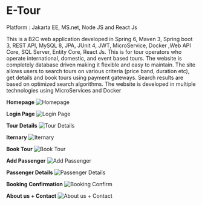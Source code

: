 # E-Tour


Platform : Jakarta EE, MS.net, Node JS and React Js	

This is a B2C web application developed  in Spring 6, Maven 3, Spring boot 3, REST API, MySQL 8, JPA, JUnit 4, JWT, MicroService, Docker ,Web API Core, SQL Server, Entity Core, React Js. 
This is for tour operators who operate international, domestic, and event based tours. The website is completely database driven making it flexible and easy to maintain. 
The site allows users to search tours on various criteria (price band, duration etc), get details and book tours using payment gateways. Search results are based on optimized search algorithms. The website is developed in multiple technologies using MicroServices and Docker

**Homepage**
![Homepage](https://github.com/Sarang1125/E-Tour/assets/37957979/f0d97632-d4f3-45da-9048-b46ae2622a50)

**Login Page**
![Login Page](https://github.com/Sarang1125/E-Tour/assets/37957979/223040fd-755c-4891-82f0-acb0592b335d)

**Tour Details**
![Tour Details](https://github.com/Sarang1125/E-Tour/assets/37957979/00f23036-5835-4790-a965-7b1a3cf1c779)

**Iternary**
![Iternary](https://github.com/Sarang1125/E-Tour/assets/37957979/5afb1146-6cc0-485e-9225-e0480600350f)

**Book Tour**
![Book Tour](https://github.com/Sarang1125/E-Tour/assets/37957979/eebca835-96ea-4698-8ecb-acbd05482413)

**Add Passenger**
![Add Passenger](https://github.com/Sarang1125/E-Tour/assets/37957979/cd166d3b-1342-4632-9cdc-4a3e67e2bae3)

**Passenger Details**
![Passenger Details](https://github.com/Sarang1125/E-Tour/assets/37957979/6d3f6aaf-42a2-4b2e-b352-9c82368de539)

**Booking Confirmation**
![Booking Confirm](https://github.com/Sarang1125/E-Tour/assets/37957979/97d7fe70-2fbf-4e68-b3b1-b509882f7d80)

**About us + Contact**
![About us + Contact](https://github.com/Sarang1125/E-Tour/assets/37957979/6a086669-37f8-4e66-b853-5ed29353f2fa)
